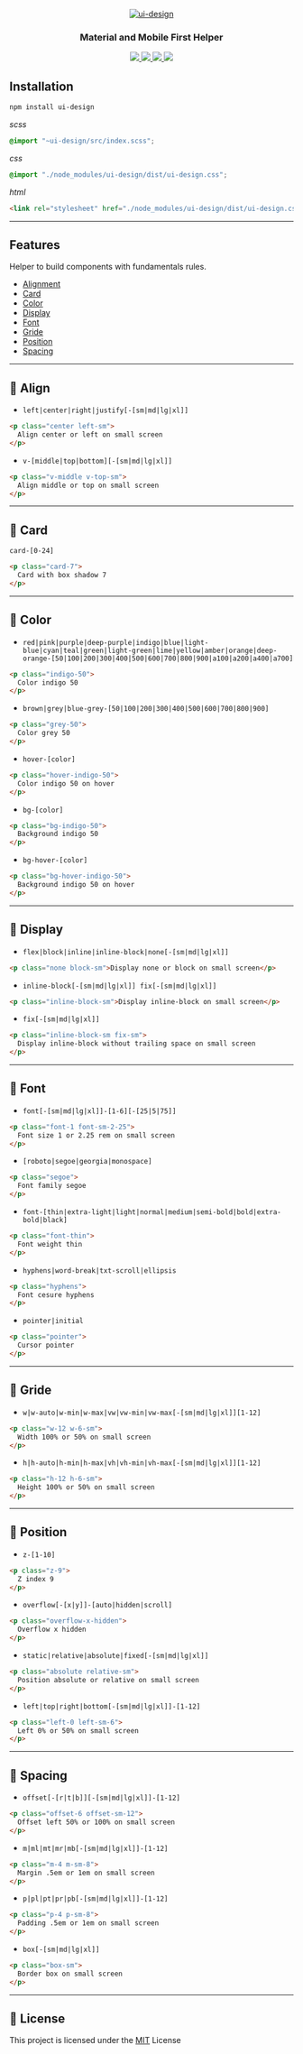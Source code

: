 
<p align="center">
  <a href="https://seeren.github.io/ui-design">
    <img src="https://raw.githubusercontent.com/seeren/ui-design/master/resources/images/ui-design.png" alt="ui-design"/>
  </a>
</p>

<h3 align="center">
  Material and Mobile First Helper
</h3>

<p align="center">
  <a href="https://www.npmjs.com/package/ui-design">
    <img src="https://img.shields.io/npm/dt/ui-design.svg">
  </a>
  <a href="https://www.codacy.com/app/seeren/ui-design?utm_source=github.com&amp;utm_medium=referral&amp;utm_content=seeren/ui-design&amp;utm_campaign=Badge_Grade">
    <img src="https://api.codacy.com/project/badge/Grade/e933f03e70a34c7bbd45a31f521f3b02">
  </a>
  <a href="https://www.npmjs.com/package/ui-design">
    <img src="https://img.shields.io/npm/v/ui-design.svg">
  </a>
  <a href="LICENSE">
    <img src="https://img.shields.io/badge/license-MIT-blue.svg">
  </a>
</p >

## Installation

```bash
npm install ui-design
```

*scss*

```scss
@import "~ui-design/src/index.scss";
```

*css*

```css
@import "./node_modules/ui-design/dist/ui-design.css";
```

*html*

```html
<link rel="stylesheet" href="./node_modules/ui-design/dist/ui-design.css">
```
___

## Features

Helper to build components with fundamentals rules.

* [Alignment](#align)
* [Card](##card)
* [Color](#color)
* [Display](#display)
* [Font](#font)
* [Gride](#gride)
* [Position](#position)
* [Spacing](#spacing)

___

<a id="align"></a>

## 🔖  Align

* `left|center|right|justify[-[sm|md|lg|xl]]`

```html
<p class="center left-sm">
  Align center or left on small screen
</p>
```

* `v-[middle|top|bottom][-[sm|md|lg|xl]]`

```html
<p class="v-middle v-top-sm">
  Align middle or top on small screen
</p>
```

___

<a id="card"></a>

## 🔖 Card

`card-[0-24]`

```html
<p class="card-7">
  Card with box shadow 7
</p>
```

___

<a id="color"></a>

## 🔖 Color

* `red|pink|purple|deep-purple|indigo|blue|light-blue|cyan|teal|green|light-green|lime|yellow|amber|orange|deep-orange-[50|100|200|300|400|500|600|700|800|900|a100|a200|a400|a700]`

```html
<p class="indigo-50">
  Color indigo 50
</p>
```

* `brown|grey|blue-grey-[50|100|200|300|400|500|600|700|800|900]`

```html
<p class="grey-50">
  Color grey 50
</p>
```

* `hover-[color]`

```html
<p class="hover-indigo-50">
  Color indigo 50 on hover
</p>
```

* `bg-[color]`

```html
<p class="bg-indigo-50">
  Background indigo 50
</p>
```

* `bg-hover-[color]`

```html
<p class="bg-hover-indigo-50">
  Background indigo 50 on hover
</p>
```

___

<a id="display"></a>

## 🔖 Display

* `flex|block|inline|inline-block|none[-[sm|md|lg|xl]]`

```html
<p class="none block-sm">Display none or block on small screen</p>
```

* `inline-block[-[sm|md|lg|xl]] fix[-[sm|md|lg|xl]]`

```html
<p class="inline-block-sm">Display inline-block on small screen</p>
```

* `fix[-[sm|md|lg|xl]]`

```html
<p class="inline-block-sm fix-sm">
  Display inline-block without trailing space on small screen
</p>
```

___

<a id="font"></a>

## 🔖 Font

* `font[-[sm|md|lg|xl]]-[1-6][-[25|5|75]]`

```html
<p class="font-1 font-sm-2-25">
  Font size 1 or 2.25 rem on small screen
</p>
```

* `[roboto|segoe|georgia|monospace]`

```html
<p class="segoe">
  Font family segoe
</p>
```

* `font-[thin|extra-light|light|normal|medium|semi-bold|bold|extra-bold|black]`

```html
<p class="font-thin">
  Font weight thin
</p>
```

* `hyphens|word-break|txt-scroll|ellipsis`

```html
<p class="hyphens">
  Font cesure hyphens
</p>
```

* `pointer|initial`

```html
<p class="pointer">
  Cursor pointer
</p>
```

___

<a id="gride"></a>

## 🔖 Gride

* `w|w-auto|w-min|w-max|vw|vw-min|vw-max[-[sm|md|lg|xl]][1-12]`

```html
<p class="w-12 w-6-sm">
  Width 100% or 50% on small screen
</p>
```

* `h|h-auto|h-min|h-max|vh|vh-min|vh-max[-[sm|md|lg|xl]][1-12]`

```html
<p class="h-12 h-6-sm">
  Height 100% or 50% on small screen
</p>
```

___

<a id="position"></a>

## 🔖 Position

* `z-[1-10]`

```html
<p class="z-9">
  Z index 9
</p>
```

* `overflow[-[x|y]]-[auto|hidden|scroll]`

```html
<p class="overflow-x-hidden">
  Overflow x hidden
</p>
```

* `static|relative|absolute|fixed[-[sm|md|lg|xl]]`

```html
<p class="absolute relative-sm">
  Position absolute or relative on small screen
</p>
```

* `left|top|right|bottom[-[sm|md|lg|xl]]-[1-12]`

```html
<p class="left-0 left-sm-6">
  Left 0% or 50% on small screen
</p>
```

___

<a id="spacing"></a>

## 🔖 Spacing

* `offset[-[r|t|b]][-[sm|md|lg|xl]]-[1-12]`

```html
<p class="offset-6 offset-sm-12">
  Offset left 50% or 100% on small screen
</p>
```

* `m|ml|mt|mr|mb[-[sm|md|lg|xl]]-[1-12]`

```html
<p class="m-4 m-sm-8">
  Margin .5em or 1em on small screen
</p>
```

* `p|pl|pt|pr|pb[-[sm|md|lg|xl]]-[1-12]`

```html
<p class="p-4 p-sm-8">
  Padding .5em or 1em on small screen
</p>
```

* `box[-[sm|md|lg|xl]]`

```html
<p class="box-sm">
  Border box on small screen
</p>
```

___

## 🎫 License
This project is licensed under the [MIT](LICENSE) License




